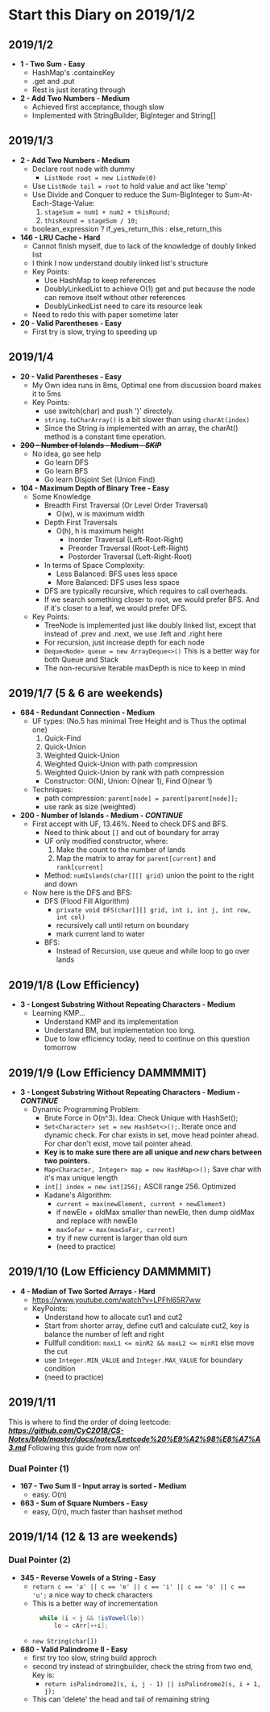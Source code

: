# Start this Diary on 2019/1/2

## 2019/1/2

* **1 - Two Sum - Easy**
  * HashMap's .containsKey
  * .get and .put
  * Rest is just iterating through
* **2 - Add Two Numbers - Medium**
  * Achieved first acceptance, though slow
  * Implemented with StringBuilder, BigInteger and String[]

## 2019/1/3

* **2 - Add Two Numbers - Medium**
  * Declare root node with dummy
    * `ListNode root = new ListNode(0)`
  * Use `ListNode tail = root` to hold value and act like 'temp'
  * Use Divide and Conquer to reduce the Sum-BigInteger to Sum-At-Each-Stage-Value:
    1. `stageSum = num1 + num2 + thisRound;`
    2. `thisRound = stageSum / 10;`
  * boolean_expression ? if_yes_return_this : else_return_this
* **146 - LRU Cache - Hard**
  * Cannot finish myself, due to lack of the knowledge of doubly linked list
  * I think I now understand doubly linked list's structure
  * Key Points:
    * Use HashMap to keep references
    * DoublyLinkedList to achieve O(1) get and put because the node can remove itself without other references
    * DoublyLinkedList need to care its resource leak
  * Need to redo this with paper sometime later
* **20 - Valid Parentheses - Easy**
  * First try is slow, trying to speeding up

## 2019/1/4

* **20 - Valid Parentheses - Easy**
  * My Own idea runs in 8ms, Optimal one from discussion board makes it to 5ms
  * Key Points:
    * use switch(char) and push ')' directely.
    * `string.toCharArray()` is a bit slower than using `charAt(index)`
    * Since the String is implemented with an array, the charAt() method is a constant time operation.
* ~~**200 - Number of Islands - Medium - *SKIP***~~
  * No idea, go see help
    * Go learn DFS
    * Go learn BFS
    * Go learn Disjoint Set (Union Find)
* **104 - Maximum Depth of Binary Tree - Easy**
  * Some Knowledge
    * Breadth First Traversal (Or Level Order Traversal)
      * O(w), w is maximum width
    * Depth First Traversals
      * O(h), h is maximum height
        * Inorder Traversal (Left-Root-Right)
        * Preorder Traversal (Root-Left-Right)
        * Postorder Traversal (Left-Right-Root)
    * In terms of Space Complexity:
      * Less Balanced: BFS uses less space
      * More Balanced: DFS uses less space
    * DFS are typically recursive, which requires to call overheads.
    * If we search something closer to root, we would prefer BFS. And if it's closer to a leaf, we would prefer DFS.
  * Key Points:
    * TreeNode is implemented just like doubly linked list, except that instead of .prev and .next, we use .left and .right here
    * For recursion, just increase depth for each node
    * `Deque<Node> queue = new ArrayDeque<>()` This is a better way for both Queue and Stack
    * The non-recursive Iterable maxDepth is nice to keep in mind

## 2019/1/7 (5 & 6 are weekends)

* **684 - Redundant Connection - Medium**
  * UF types: (No.5 has minimal Tree Height and is Thus the optimal one)
    1. Quick-Find
    2. Quick-Union
    3. Weighted Quick-Union
    4. Weighted Quick-Union with path compression
    5. Weighted Quick-Union by rank with path compression
    * Constructor: O(N), Union: O(near 1), Find O(near 1)
  * Techniques:
    * path compression: `parent[node] = parent[parent[node]];`
    * use rank as size (weighted)
* **200 - Number of Islands - Medium - *CONTINUE***
  * First accept with UF, 13.46%. Need to check DFS and BFS.
    * Need to think about `[]` and out of boundary for array
    * UF only modified constructor, where:
      1. Make the count to the number of lands
      2. Map the matrix to array for `parent[current]` and `rank[current]`
    * Method: `numIslands(char[][] grid)` union the point to the right and down
  * Now here is the DFS and BFS:
    * DFS (Flood Fill Algorithm)
      * `private void DFS(char[][] grid, int i, int j, int row, int col)`
      * recursively call until return on boundary
      * mark current land to water
    * BFS:
      * Instead of Recursion, use queue and while loop to go over lands

## 2019/1/8 (Low Efficiency)

* **3 - Longest Substring Without Repeating Characters - Medium**
  * Learning KMP...
    * Understand KMP and its implementation
    * Understand BM, but implementation too long.
    * Due to low efficiency today, need to continue on this question tomorrow

## 2019/1/9 (Low Efficiency DAMMMMIT)

* **3 - Longest Substring Without Repeating Characters - Medium - *CONTINUE***
  * Dynamic Programming Problem:
    * Brute Force in O(n^3). Idea: Check Unique with HashSet();
    * `Set<Character> set = new HashSet<>();`. Iterate once and dynamic check. For char exists in set, move head pointer ahead. For char don't exist, move tail pointer ahead.
    * **Key is to make sure there are all unique and *new* chars between two pointers.**
    * `Map<Character, Integer> map = new HashMap<>();` Save char with it's max unique length
    * `int[] index = new int[256];` ASCII range 256. Optimized
    * Kadane's Algorithm:
      * `current = max(newElement, current + newElement)`
      * if newEle + oldMax smaller than newEle, then dump oldMax and replace with newEle
      * `maxSoFar = max(maxSoFar, current)`
      * try if new current is larger than old sum
      * (need to practice)

## 2019/1/10 (Low Efficiency DAMMMMIT)

* **4 - Median of Two Sorted Arrays - Hard**
  * <https://www.youtube.com/watch?v=LPFhl65R7ww>
  * KeyPoints:
    * Understand how to allocate cut1 and cut2
    * Start from shorter array, define cut1 and calculate cut2, key is balance the number of left and right
    * Fullfull condition: `maxL1 <= minR2 && maxL2 <= minR1` else move the cut
    * use `Integer.MIN_VALUE` and `Integer.MAX_VALUE` for boundary condition
    * (need to practice)

## 2019/1/11

This is where to find the order of doing leetcode:  
***<https://github.com/CyC2018/CS-Notes/blob/master/docs/notes/Leetcode%20%E9%A2%98%E8%A7%A3.md>***
Following this guide from now on!

### Dual Pointer (1)

* **167 - Two Sum II - Input array is sorted - Medium**
  * easy. O(n)
* **663 - Sum of Square Numbers - Easy**
  * easy, O(n), much faster than hashset method

## 2019/1/14 (12 & 13 are weekends)

### Dual Pointer (2)

* **345 - Reverse Vowels of a String - Easy**
  * `return c == 'a' || c == 'e' || c == 'i' || c == 'o' || c == 'u';` a nice way to check characters
  * This is a better way of incrementation
    ```java
      while (i < j && !isVowel(lo))
          lo = cArr[++i];
    ```
  * `new String(char[])`
* **680 - Valid Palindrome II - Easy**
  * first try too slow, string build approch
  * second try instead of stringbuilder, check the string from two end, Key is:
    * `return isPalindrome2(s, i, j - 1) || isPalindrome2(s, i + 1, j);`
  * This can 'delete' the head and tail of remaining string